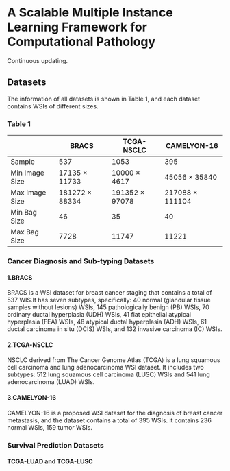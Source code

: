 # A Scalable Multiple Instance Learning Framework for Computational Pathology
Continuous updating.
## Datasets
The information of all datasets is shown in Table 1, and each dataset contains WSIs of different sizes.
### Table 1
|| BRACS |TCGA-NSCLC |CAMELYON-16|
| --- | --- | --- | --- |
|Sample|  537|1053  |  395 |
|Min Image Size|17135 $\times$ 11733| 10000 $\times$ 4617 |45056 $\times$ 35840|
|Max Image Size|181272 $\times$ 88334|191352  $\times$ 97078 |217088 $\times$ 111104|
|Min Bag Size|46| 35 |40  |
|Max Bag Size|7728 | 11747 |11221 |
### Cancer Diagnosis and Sub-typing Datasets
#### 1.BRACS
BRACS is a WSI dataset for breast cancer staging that contains a total of 537 WIS.It has seven subtypes, specifically: 40 normal (glandular tissue samples without lesions) WSIs, 145 pathologically benign (PB) WSIs, 70 ordinary ductal hyperplasia (UDH) WSIs, 41 flat epithelial atypical hyperplasia (FEA) WSIs, 48 atypical ductal hyperplasia (ADH) WSIs, 61 ductal carcinoma in situ (DCIS) WSIs, and 132 invasive carcinoma (IC) WSIs.
#### 2.TCGA-NSCLC
NSCLC derived from The Cancer Genome Atlas (TCGA) is a lung squamous cell carcinoma and lung adenocarcinoma WSI dataset. It includes two subtypes: 512 lung squamous cell carcinoma (LUSC) WSIs and 541 lung adenocarcinoma (LUAD) WSIs.
#### 3.CAMELYON-16
CAMELYON-16 is a proposed WSI dataset for the diagnosis of breast cancer metastasis, and the dataset contains a total of 395 WSIs. it contains 236 normal WSIs, 159 tumor WSIs.
### Survival Prediction Datasets
#### TCGA-LUAD and TCGA-LUSC

